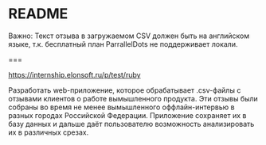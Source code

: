 # README

Важно: Текст отзыва в загружаемом CSV должен быть на английском языке, т.к. бесплатный план ParrallelDots не поддерживает локали.

===

https://internship.elonsoft.ru/p/test/ruby

Разработать web-приложение, которое обрабатывает .csv-файлы с отзывами клиентов о работе вымышленного продукта. Эти отзывы были собраны во время не менее вымышленного оффлайн-интервью в разных городах Российской Федерации. Приложение сохраняет их в базу данных и дальше даёт пользователю возможность анализировать их в различных срезах.
